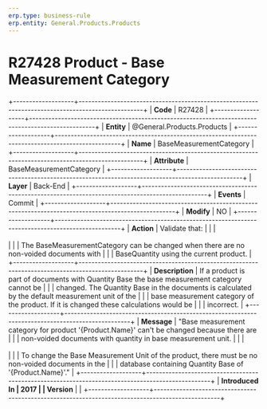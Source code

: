 ```yaml
---
erp.type: business-rule
erp.entity: General.Products.Products
---
```


# R27428 Product - Base Measurement Category
+-------------------+--------------------------------------------------------------------------------------------------+
| **Code**          | R27428                                                                                           |
+-------------------+--------------------------------------------------------------------------------------------------+
| **Entity**        | @General.Products.Products                                                                       |
+-------------------+--------------------------------------------------------------------------------------------------+
| **Name**          | BaseMeasurementCategory                                                                          |
+-------------------+--------------------------------------------------------------------------------------------------+
| **Attribute**     | BaseMeasurementCategory                                                                          |
+-------------------+--------------------------------------------------------------------------------------------------+
| **Layer**         | Back-End                                                                                         |
+-------------------+--------------------------------------------------------------------------------------------------+
| **Events**        | Commit                                                                                           |
+-------------------+--------------------------------------------------------------------------------------------------+
| **Modify**        | NO                                                                                               |
+-------------------+--------------------------------------------------------------------------------------------------+
| **Action**        | Validate that:                                                                                   |
|                   | <br/><br/>                                                                                       |
|                   | The BaseMeasurementCategory can be changed when there are no non-voided documents with           |
|                   | BaseQuantity using the current product.                                                          |
+-------------------+--------------------------------------------------------------------------------------------------+
| **Description**   | If a product is part of documents with Quantity Base the base measurement category cannot be     |
|                   | changed. The Quantity Base in the documents is calculated by the default measurement unit of the |
|                   | base measurement category of the product. If it is changed these calculations would be           |
|                   | incorrect.                                                                                       |
+-------------------+--------------------------------------------------------------------------------------------------+
| **Message**       | \"Base measurement category for product \'{Product.Name}\' can\'t be changed because there are   |
|                   | non-voided documents with quantity in base measurement unit.                                     |
|                   | <br/><br/>                                                                                       |
|                   | To change the Base Measurement Unit of the product, there must be no non-voided documents in the |
|                   | database containing Quantity Base of \'{Product.Name}\'.\"                                       |
+-------------------+--------------------------------------------------------------------------------------------------+
| **Introduced In   | 2017                                                                                             |
| Version**         |                                                                                                  |
+-------------------+--------------------------------------------------------------------------------------------------+
